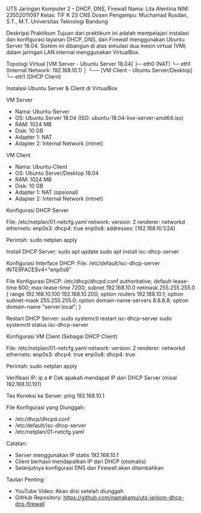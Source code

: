 
UTS Jaringan Komputer 2 – DHCP, DNS, Firewall
Nama: Lita Alentina
NIM: 23552011097
Kelas: TIF K 23 CNS
Dosen Pengampu: Muchamad Rusdan, S.T., M.T.
Universitas Teknologi Bandung

Deskripsi Praktikum
Tujuan dari praktikum ini adalah mempelajari instalasi dan konfigurasi layanan DHCP, DNS, dan Firewall menggunakan Ubuntu Server 18.04. Sistem ini dibangun di atas simulasi dua mesin virtual (VM) dalam jaringan LAN internal menggunakan VirtualBox.

Topologi Virtual
[VM Server - Ubuntu Server 18.04]
  ├─ eth0 (NAT)
  └─ eth1 (Internal Network: 192.168.10.1)
         │
         └── [VM Client - Ubuntu Server/Desktop]
               └─ eth1 (DHCP Client)

Instalasi Ubuntu Server & Client di VirtualBox

VM Server
- Nama: Ubuntu-Server
- OS: Ubuntu Server 18.04 (ISO: ubuntu-18.04-live-server-amd64.iso)
- RAM: 1024 MB
- Disk: 10 GB
- Adapter 1: NAT
- Adapter 2: Internal Network (intnet)

VM Client
- Nama: Ubuntu-Client
- OS: Ubuntu Server/Desktop 18.04
- RAM: 1024 MB
- Disk: 10 GB
- Adapter 1: NAT (opsional)
- Adapter 2: Internal Network (intnet)

Konfigurasi DHCP Server

File: /etc/netplan/01-netcfg.yaml
network:
  version: 2
  renderer: networkd
  ethernets:
    enp0s3:
      dhcp4: true
    enp0s8:
      addresses: [192.168.10.1/24]

Perintah:
sudo netplan apply

Install DHCP Server:
sudo apt update
sudo apt install isc-dhcp-server

Konfigurasi Interface DHCP:
File: /etc/default/isc-dhcp-server
INTERFACESv4="enp0s8"

File Konfigurasi DHCP: /etc/dhcp/dhcpd.conf
authoritative;
default-lease-time 600;
max-lease-time 7200;
subnet 192.168.10.0 netmask 255.255.255.0 {
  range 192.168.10.100 192.168.10.200;
  option routers 192.168.10.1;
  option subnet-mask 255.255.255.0;
  option domain-name-servers 8.8.8.8;
  option domain-name "server.local";
}

Restart DHCP Server:
sudo systemctl restart isc-dhcp-server
sudo systemctl status isc-dhcp-server

Konfigurasi VM Client (Sebagai DHCP Client)

File: /etc/netplan/01-netcfg.yaml
network:
  version: 2
  renderer: networkd
  ethernets:
    enp0s3:
      dhcp4: true
    enp0s8:
      dhcp4: true

Perintah:
sudo netplan apply

Verifikasi IP:
ip a  # Cek apakah mendapat IP dari DHCP Server (misal 192.168.10.101)

Tes Koneksi ke Server:
ping 192.168.10.1

File Konfigurasi yang Diunggah:
- /etc/dhcp/dhcpd.conf
- /etc/default/isc-dhcp-server
- /etc/netplan/01-netcfg.yaml

Catatan:
- Server menggunakan IP statis 192.168.10.1
- Client berhasil mendapatkan IP dari DHCP (otomatis)
- Selanjutnya konfigurasi DNS dan Firewall akan ditambahkan

Tautan Penting:
- YouTube Video: Akan diisi setelah diunggah
- GitHub Repository: https://github.com/namakamu/uts-jarkom-dhcp-dns-firewall
